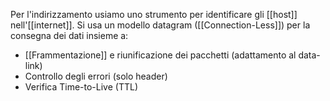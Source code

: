 Per l'indirizzamento usiamo uno strumento per identificare gli [[host]] nell'[[internet]].
Si usa un modello datagram ([[Connection-Less]]) per la consegna dei dati insieme a:
- [[Frammentazione]] e riunificazione dei pacchetti (adattamento al data-link)
- Controllo degli errori (solo header)
- Verifica Time-to-Live (TTL)

